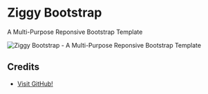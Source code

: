 # Ziggy Bootstrap

A Multi-Purpose Reponsive Bootstrap Template

![Ziggy Bootstrap - A Multi-Purpose Reponsive Bootstrap Template](https://cdn.rawgit.com/jelontok/ziggy-bootstrap/master/assets/img/ziggy-bs.jpg "Ziggy Bootstrap - A Multi-Purpose Reponsive Bootstrap Template")

## Credits

* [Visit GitHub!](https://www.github.com)
